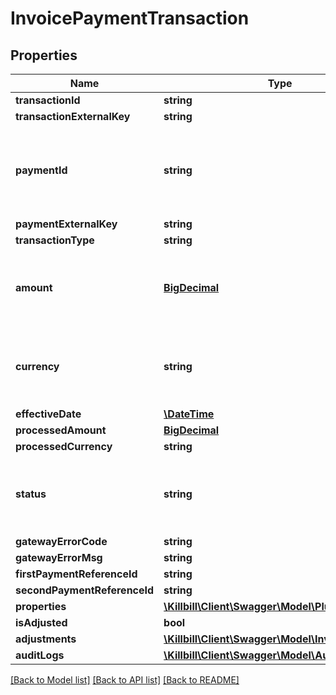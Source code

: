 # InvoicePaymentTransaction

## Properties
Name | Type | Description | Notes
------------ | ------------- | ------------- | -------------
**transactionId** | **string** |  | [optional] 
**transactionExternalKey** | **string** |  | [optional] 
**paymentId** | **string** | Associated payment id, required when notifying state transitions | [optional] 
**paymentExternalKey** | **string** |  | [optional] 
**transactionType** | **string** |  | [optional] 
**amount** | [**BigDecimal**](BigDecimal.md) | Transaction amount, required except for void operations | [optional] 
**currency** | **string** | Amount currency (account currency unless specified) | [optional] 
**effectiveDate** | [**\DateTime**](\DateTime.md) |  | [optional] 
**processedAmount** | [**BigDecimal**](BigDecimal.md) |  | [optional] 
**processedCurrency** | **string** |  | [optional] 
**status** | **string** | Transaction status, required for state change notifications | [optional] 
**gatewayErrorCode** | **string** |  | [optional] 
**gatewayErrorMsg** | **string** |  | [optional] 
**firstPaymentReferenceId** | **string** |  | [optional] 
**secondPaymentReferenceId** | **string** |  | [optional] 
**properties** | [**\Killbill\Client\Swagger\Model\PluginProperty[]**](PluginProperty.md) |  | [optional] 
**isAdjusted** | **bool** |  | [optional] 
**adjustments** | [**\Killbill\Client\Swagger\Model\InvoiceItem[]**](InvoiceItem.md) |  | [optional] 
**auditLogs** | [**\Killbill\Client\Swagger\Model\AuditLog[]**](AuditLog.md) |  | [optional] 

[[Back to Model list]](../README.md#documentation-for-models) [[Back to API list]](../README.md#documentation-for-api-endpoints) [[Back to README]](../README.md)

